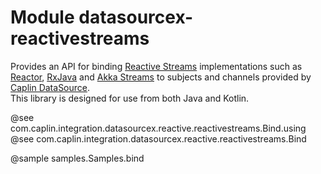 # Module datasourcex-reactivestreams

Provides an API for binding [Reactive Streams](https://www.reactive-streams.org/) implementations such as [Reactor](https://projectreactor.io/), [RxJava](https://github.com/ReactiveX/RxJava) and [Akka Streams](https://doc.akka.io/libraries/akka-core/current/stream/index.html) to subjects and channels provided by [Caplin DataSource](https://www.caplin.com/developer/caplin-platform/datasource/).  
This library is designed for use from both Java and Kotlin.

@see com.caplin.integration.datasourcex.reactive.reactivestreams.Bind.using  
@see com.caplin.integration.datasourcex.reactive.reactivestreams.Bind  

@sample samples.Samples.bind